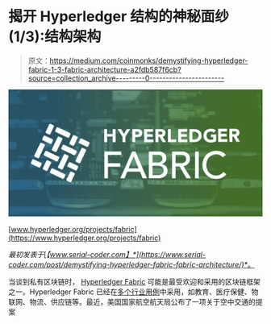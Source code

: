 # 揭开 Hyperledger 结构的神秘面纱(1/3):结构架构

> 原文：<https://medium.com/coinmonks/demystifying-hyperledger-fabric-1-3-fabric-architecture-a2fdb587f6cb?source=collection_archive---------0----------------------->

![](img/a987cba6934a320f70c732e9712643ae.png)

[www.hyperledger.org/projects/fabric](https://www.hyperledger.org/projects/fabric)

*最初发表于*[*【www.serial-coder.com】*](https://www.serial-coder.com/post/demystifying-hyperledger-fabric-fabric-architecture/)*。*

当谈到私有区块链时， [Hyperledger Fabric](https://www.hyperledger.org/projects/fabric) 可能是最受欢迎和采用的区块链框架之一。Hyperledger Fabric 已经在[多个行业用例](https://www.hyperledger.org/resources/blockchain-showcase)中采用，如教育、医疗保健、物联网、物流、供应链等。最近，美国国家航空航天局公布了一项关于空中交通的提案